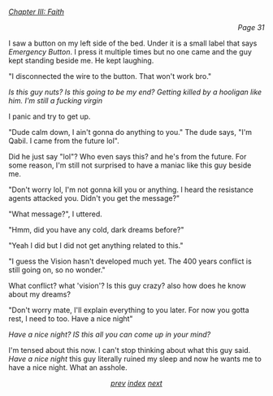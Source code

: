 <p><i><u>Chapter III: Faith</u></i><p>
<p align="right"><i>Page 31</i></p>

I saw a button on my left side of the bed. Under it is a
small label that says *Emergency Button*. I press it
multiple times but no one came and the guy kept standing
beside me. He kept laughing.

"I disconnected the wire to the button. That won't work
bro."

*Is this guy nuts? Is this going to be my end? Getting
killed by a hooligan like him. I'm still a fucking virgin*

I panic and try to get up.

"Dude calm down, I ain't gonna do anything to you." The dude
says, "I'm Qabil. I came from the future lol".

Did he just say "lol"? Who even says this? and he's from the
future. For some reason, I'm still not surprised to have a
maniac like this guy beside me.

"Don't worry lol, I'm not gonna kill you or anything. I
heard the resistance agents attacked you. Didn't you get the
message?"

"What message?", I uttered.

"Hmm, did you have any cold, dark dreams before?"

"Yeah I did but I did not get anything related to this."

"I guess the Vision hasn't developed much yet. The 400 years
conflict is still going on, so no wonder."

What conflict? what 'vision'? Is this guy crazy? also how
does he know about my dreams?

"Don't worry mate, I'll explain everything to you later. For
now you gotta rest, I need to too. Have a nice night"

*Have a nice night? IS this all you can come up in your
mind?*

I'm tensed about this now. I can't stop thinking about what
this guy said. *Have a nice night* this guy literally ruined
my sleep and now he wants me to have a nice night. What an
asshole.

<p align="center">
    <i>
        <a href="vol_1_page_30.html">prev</a>
        <a href="./index.html">index</a>
        <a href="vol_1_page_32.html">next</a>
    </i>
</p>
